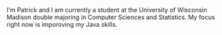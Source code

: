 I'm Patrick and I am currently a student at the University of Wisconsin Madison double majoring in 
Computer Sciences and Statistics. My focus right now is imporoving my Java skills.


